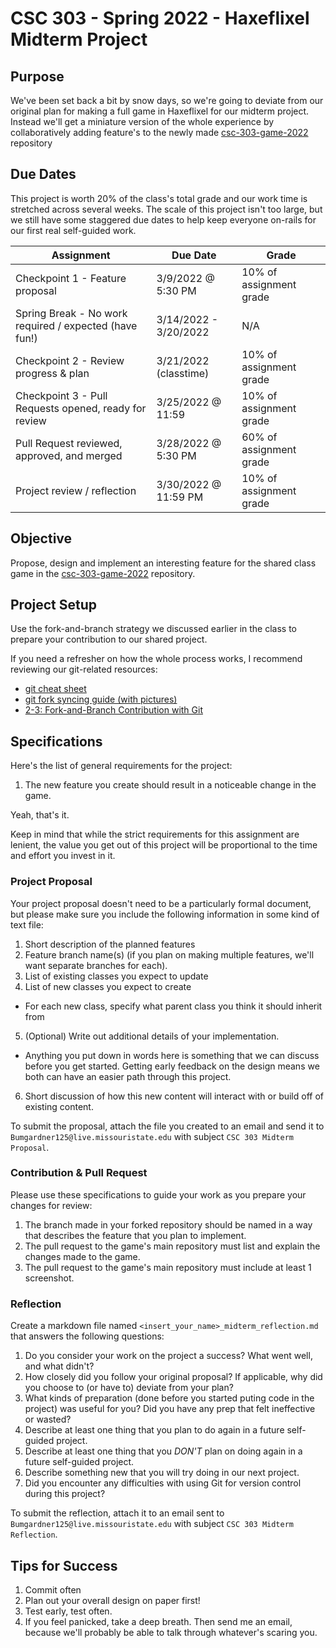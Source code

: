 # CSC 303 - Spring 2022 - Haxeflixel Midterm Project

## Purpose
We've been set back a bit by snow days, so we're going to deviate from our original plan for making 
a full game in Haxeflixel for our midterm project. Instead we'll get a miniature version of the 
whole experience by collaboratively adding feature's to the newly made 
[csc-303-game-2022](https://github.com/SamBumgardner/csc-303-game-2022) repository

## Due Dates
This project is worth 20% of the class's total grade and our work time is stretched across several
weeks. The scale of this project isn't too large, but we still have some staggered due dates to
help keep everyone on-rails for our first real self-guided work.

Assignment                                                           | Due Date              | Grade
-------------------------------------------------------------------- | --------------------  | ----------------------
Checkpoint 1 - Feature proposal                                      | 3/9/2022 @ 5:30 PM    | 10% of assignment grade
Spring Break - No work required / expected (have fun!)               | 3/14/2022 - 3/20/2022 | N/A
Checkpoint 2 - Review progress & plan                                | 3/21/2022 (classtime) | 10% of assignment grade
Checkpoint 3 - Pull Requests opened, ready for review                | 3/25/2022 @ 11:59     | 10% of assignment grade
Pull Request reviewed, approved, and merged                          | 3/28/2022 @ 5:30 PM   | 60% of assignment grade
Project review / reflection                                          | 3/30/2022 @ 11:59 PM  | 10% of assignment grade

## Objective
Propose, design and implement an interesting feature for the shared class game in the 
[csc-303-game-2022](https://github.com/SamBumgardner/csc-303-game-2022) repository.

## Project Setup
Use the fork-and-branch strategy we discussed earlier in the class to prepare your contribution to
our shared project.

If you need a refresher on how the whole process works, I recommend reviewing our git-related 
resources:
 * [git cheat sheet](../lectures/git/git_cheat_sheet.md)
 * [git fork syncing guide (with pictures)](../lectures/git/git_fork_syncing.md)
 * [2-3: Fork-and-Branch Contribution with Git](https://docs.google.com/presentation/d/1kDT7THm1McMEHkb7dtivV_1u5yDohQHhODZqOeO9hsY/edit?usp=sharing)

## Specifications
Here's the list of general requirements for the project:
1. The new feature you create should result in a noticeable change in the game.

Yeah, that's it.

Keep in mind that while the strict requirements for this assignment are lenient, the value you get 
out of this project will be proportional to the time and effort you invest in it.

### Project Proposal
Your project proposal doesn't need to be a particularly formal document, but please make sure you
include the following information in some kind of text file:

 1. Short description of the planned features
 2. Feature branch name(s) (if you plan on making multiple features, we'll want separate branches 
 for each).
 3. List of existing classes you expect to update
 4. List of new classes you expect to create
   * For each new class, specify what parent class you think it should inherit from
 5. (Optional) Write out additional details of your implementation.
   * Anything you put down in words here is something that we can discuss before you get started. 
   Getting early feedback on the design means we both can have an easier path through this project.
 6. Short discussion of how this new content will interact with or build off of existing content.

To submit the proposal, attach the file you created to an email and send it to 
`Bumgardner125@live.missouristate.edu` with subject `CSC 303 Midterm Proposal`.

### Contribution & Pull Request
Please use these specifications to guide your work as you prepare your changes for review:
 1. The branch made in your forked repository should be named in a way that describes the feature 
 that you plan to implement.
 2. The pull request to the game's main repository must list and explain the changes made to the game.
 3. The pull request to the game's main repository must include at least 1 screenshot.

### Reflection
Create a markdown file named `<insert_your_name>_midterm_reflection.md` that answers the following 
questions:
 1. Do you consider your work on the project a success? What went well, and what didn't?
 2. How closely did you follow your original proposal? If applicable, why did you choose to 
   (or have to) deviate from your plan?
 3. What kinds of preparation (done before you started puting code in the project) was useful for 
   you? Did you have any prep that felt ineffective or wasted?
 4. Describe at least one thing that you plan to do again in a future self-guided project.
 5. Describe at least one thing that you *DON'T* plan on doing again in a future self-guided project.
 6. Describe something new that you will try doing in our next project.
 7. Did you encounter any difficulties with using Git for version control during this project? 

To submit the reflection, attach it to an email sent 
to `Bumgardner125@live.missouristate.edu` with subject `CSC 303 Midterm Reflection`.

## Tips for Success
 1. Commit often
 2. Plan out your overall design on paper first!
 3. Test early, test often.
 4. If you feel panicked, take a deep breath. Then send me an email, because we'll probably be able 
to talk through whatever's scaring you.
